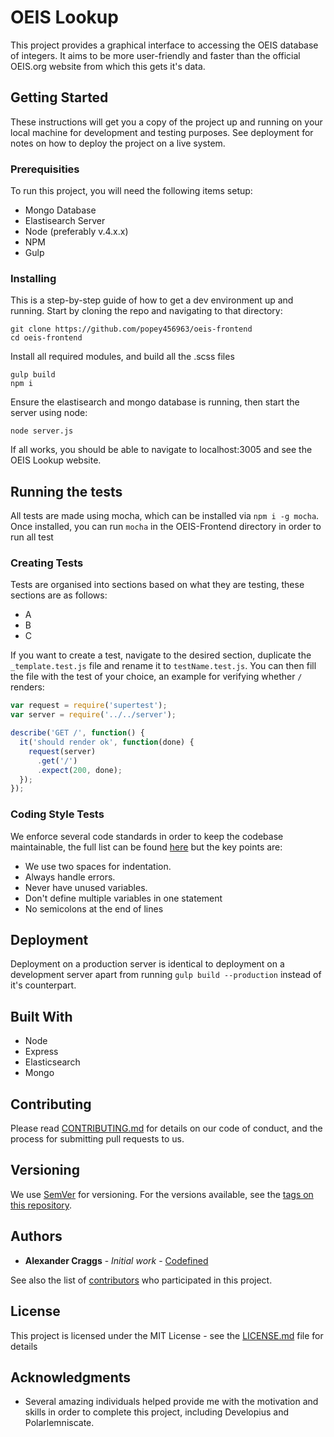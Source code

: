 # OEIS Lookup

This project provides a graphical interface to accessing the OEIS database of integers.  It aims to be more user-friendly and faster than the official OEIS.org website from which this gets it's data.

## Getting Started

These instructions will get you a copy of the project up and running on your local machine for development and testing purposes. See deployment for notes on how to deploy the project on a live system.

### Prerequisities

To run this project, you will need the following items setup:

- Mongo Database
- Elastisearch Server
- Node (preferably v.4.x.x)
- NPM
- Gulp


### Installing

This is a step-by-step guide of how to get a dev environment up and running.  Start by cloning the repo and navigating to that directory:

```
git clone https://github.com/popey456963/oeis-frontend
cd oeis-frontend
```

Install all required modules, and build all the .scss files

```
gulp build
npm i
```

Ensure the elastisearch and mongo database is running, then start the server using node:

```
node server.js
```

If all works, you should be able to navigate to localhost:3005 and see the OEIS Lookup website.

## Running the tests

All tests are made using mocha, which can be installed via `npm i -g mocha`.  Once installed, you can run `mocha` in the OEIS-Frontend directory in order to run all test

### Creating Tests

Tests are organised into sections based on what they are testing, these sections are as follows:

- A
- B
- C

If you want to create a test, navigate to the desired section, duplicate the `_template.test.js` file and rename it to `testName.test.js`.  You can then fill the file with the test of your choice, an example for verifying whether `/` renders:

```javascript
var request = require('supertest');
var server = require('../../server');

describe('GET /', function() {
  it('should render ok', function(done) {
    request(server)
      .get('/')
      .expect(200, done);
  });
});
```

### Coding Style Tests

We enforce several code standards in order to keep the codebase maintainable, the full list can be found [here](http://standardjs.com/rules.html) but the key points are:

- We use two spaces for indentation.
- Always handle errors.
- Never have unused variables.
- Don't define multiple variables in one statement
- No semicolons at the end of lines

## Deployment

Deployment on a production server is identical to deployment on a development server apart from running `gulp build --production` instead of it's counterpart.

## Built With

* Node
* Express
* Elasticsearch
* Mongo

## Contributing

Please read [CONTRIBUTING.md](CONTRIBUTING.md) for details on our code of conduct, and the process for submitting pull requests to us.

## Versioning

We use [SemVer](http://semver.org/) for versioning. For the versions available, see the [tags on this repository](https://github.com/your/project/tags). 

## Authors

* **Alexander Craggs** - *Initial work* - [Codefined](http://codefined.xyz)

See also the list of [contributors](https://github.com/popey456963/oeis-frontend/contributors) who participated in this project.

## License

This project is licensed under the MIT License - see the [LICENSE.md](LICENSE.md) file for details

## Acknowledgments

* Several amazing individuals helped provide me with the motivation and skills in order to complete this project, including Developius and Polarlemniscate.
